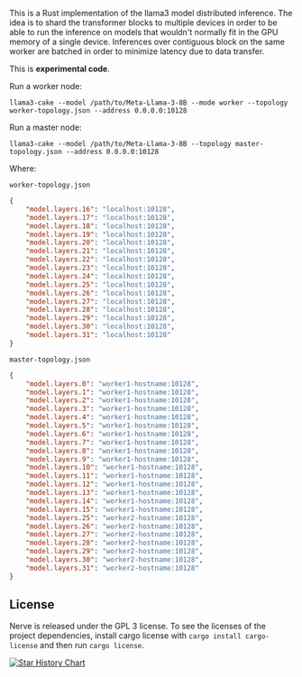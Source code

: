 This is a Rust implementation of the llama3 model distributed inference. The idea is to shard the transformer blocks to multiple devices in order to be able to run the inference on models that wouldn't normally fit in the GPU memory of a single device. Inferences over contiguous block on the same worker are batched in order to minimize latency due to data transfer.

This is **experimental code**.

Run a worker node:

```
llama3-cake --model /path/to/Meta-Llama-3-8B --mode worker --topology worker-topology.json --address 0.0.0.0:10128
```

Run a master node:


```
llama3-cake --model /path/to/Meta-Llama-3-8B --topology master-topology.json --address 0.0.0.0:10128
```

Where:

`worker-topology.json`

```json
{
    "model.layers.16": "localhost:10128",
    "model.layers.17": "localhost:10128",
    "model.layers.18": "localhost:10128",
    "model.layers.19": "localhost:10128",
    "model.layers.20": "localhost:10128",
    "model.layers.21": "localhost:10128",
    "model.layers.22": "localhost:10128",
    "model.layers.23": "localhost:10128",
    "model.layers.24": "localhost:10128",
    "model.layers.25": "localhost:10128",
    "model.layers.26": "localhost:10128",
    "model.layers.27": "localhost:10128",
    "model.layers.28": "localhost:10128",
    "model.layers.29": "localhost:10128",
    "model.layers.30": "localhost:10128",
    "model.layers.31": "localhost:10128"
}
```

`master-topology.json`

```json
{
    "model.layers.0": "worker1-hostname:10128",
    "model.layers.1": "worker1-hostname:10128",
    "model.layers.2": "worker1-hostname:10128",
    "model.layers.3": "worker1-hostname:10128",
    "model.layers.4": "worker1-hostname:10128",
    "model.layers.5": "worker1-hostname:10128",
    "model.layers.6": "worker1-hostname:10128",
    "model.layers.7": "worker1-hostname:10128",
    "model.layers.8": "worker1-hostname:10128",
    "model.layers.9": "worker1-hostname:10128",
    "model.layers.10": "worker1-hostname:10128",
    "model.layers.11": "worker1-hostname:10128",
    "model.layers.12": "worker1-hostname:10128",
    "model.layers.13": "worker1-hostname:10128",
    "model.layers.14": "worker1-hostname:10128",
    "model.layers.15": "worker1-hostname:10128",
    "model.layers.25": "worker2-hostname:10128",
    "model.layers.26": "worker2-hostname:10128",
    "model.layers.27": "worker2-hostname:10128",
    "model.layers.28": "worker2-hostname:10128",
    "model.layers.29": "worker2-hostname:10128",
    "model.layers.30": "worker2-hostname:10128",
    "model.layers.31": "worker2-hostname:10128"
}
```

## License

Nerve is released under the GPL 3 license. To see the licenses of the project dependencies, install cargo license with `cargo install cargo-license` and then run `cargo license`.

[![Star History Chart](https://api.star-history.com/svg?repos=evilsocket/nerve&type=Date)](https://star-history.com/#evilsocket/nerve&Date)
